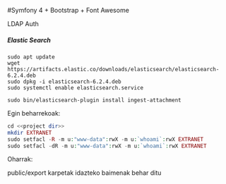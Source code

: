 
#Symfony 4 + Bootstrap + Font Awesome

LDAP Auth

##### Elastic Search
```
sudo apt update
wget https://artifacts.elastic.co/downloads/elasticsearch/elasticsearch-6.2.4.deb
sudo dpkg -i elasticsearch-6.2.4.deb
sudo systemctl enable elasticsearch.service
   
sudo bin/elasticsearch-plugin install ingest-attachment

```

Egin beharrekoak:

```php
cd <<project dir>>
mkdir EXTRANET
sudo setfacl -R -m u:"www-data":rwX -m u:`whoami`:rwX EXTRANET
sudo setfacl -dR -m u:"www-data":rwX -m u:`whoami`:rwX EXTRANET
```
 
Oharrak:

public/export karpetak idazteko baimenak behar ditu                                                                                          
